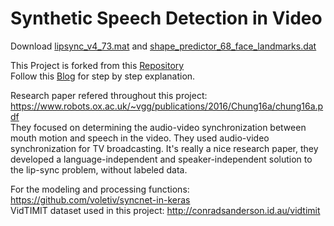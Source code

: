 # Synthetic Speech Detection in Video

Download [lipsync_v4_73.mat](https://www.dropbox.com/sh/5ecqtwuy85nlonb/AADVrCJZzvhmzAc1jKh0a1TBa/lipsync_v4_73.mat) and [shape_predictor_68_face_landmarks.dat]( https://github.com/GuoQuanhao/68_points/raw/master/shape_predictor_68_face_landmarks.dat)

This Project is forked from this [Repository](https://github.com/Neha13022020/Syncnet_model_VIDTIMIT_dataset) <br>
Follow this [Blog](https://medium.com/@nehasikerwar/syncnet-model-with-vidtimit-dataset-dd9de2cb2fb5) for step by step explanation.

Research paper refered throughout this project: https://www.robots.ox.ac.uk/~vgg/publications/2016/Chung16a/chung16a.pdf <br>
They focused on determining the audio-video synchronization between mouth motion and speech in the video. They used audio-video synchronization for TV broadcasting. It's really a nice research paper, they developed a language-independent and speaker-independent solution to the lip-sync problem, without labeled data. 

For the modeling and processing functions: https://github.com/voletiv/syncnet-in-keras <br>
VidTIMIT dataset used in this project: http://conradsanderson.id.au/vidtimit

